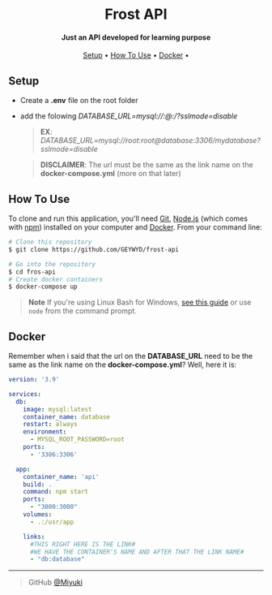 <h1 align="center">
  <br>
  Frost API
  <br>
</h1>

<h4 align="center">Just an API developed for learning purpose</h4>

<p align="center">
  <a href="#Setup">Setup</a> •
  <a href="#how-to-use">How To Use</a> •
  <a href="#docker">Docker</a> •
</p>

## Setup

* Create a **.env** file on the root folder
* add the folowing *DATABASE_URL=mysql://***<username>***:***<password>***@***<url>***:***<port>***/***<database>***?sslmode=disable*
  > **EX**: *DATABASE_URL=mysql://root:root@database:3306/mydatabase?sslmode=disable*

  > **DISCLAIMER**: The url must be the same as the link name on the **docker-compose.yml** (more on that later) 

## How To Use

To clone and run this application, you'll need [Git](https://git-scm.com), [Node.js](https://nodejs.org/en/download/) (which comes with [npm](http://npmjs.com)) installed on your computer and [Docker](https://www.docker.com). From your command line:

```bash
# Clone this repository
$ git clone https://github.com/GEYWYD/frost-api

# Go into the repository
$ cd fros-api
# Create docker containers
$ docker-compose up

```

> **Note**
> If you're using Linux Bash for Windows, [see this guide](https://www.howtogeek.com/261575/how-to-run-graphical-linux-desktop-applications-from-windows-10s-bash-shell/) or use `node` from the command prompt.

## Docker
Remember when i said that the url on the **DATABASE_URL** need to be the same as the link name on the **docker-compose.yml**? Well, here it is:

```yml
version: '3.9'

services:
  db:
    image: mysql:latest
    container_name: database
    restart: always
    environment:
      - MYSQL_ROOT_PASSWORD=root
    ports:
      - '3306:3306'

  app:
    container_name: 'api'
    build: .
    command: npm start
    ports:
      - "3000:3000"
    volumes:
      - .:/usr/app

    links:
      #THIS RIGHT HERE IS THE LINK#
      #WE HAVE THE CONTAINER'S NAME AND AFTER THAT THE LINK NAME#
      - "db:database"

```

---

> GitHub [@Miyuki](https://github.com/GEYWYD)

